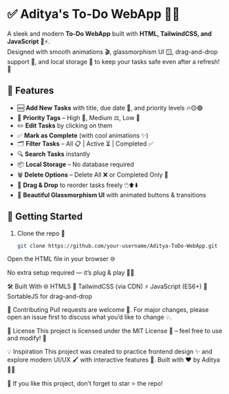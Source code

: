 # ✅ Aditya's To-Do WebApp 📝✨

A sleek and modern **To-Do WebApp** built with **HTML, TailwindCSS, and JavaScript** 🎨⚡.  
Designed with smooth animations 🎬, glassmorphism UI 🪟, drag-and-drop support 🎯, and local storage 💾 to keep your tasks safe even after a refresh! 🔄


## 🌟 Features

- 🆕 **Add New Tasks** with title, due date 📅, and priority levels 🔥🟡🟢  
- 🎯 **Priority Tags** – High 🚨, Medium ⚖️, Low 🍃  
- ✏️ **Edit Tasks** by clicking on them  
- ✅ **Mark as Complete** (with cool animations ✨)  
- 🗂️ **Filter Tasks** – All 📋 | Active ⏳ | Completed ✅  
- 🔍 **Search Tasks** instantly  
- 📦 **Local Storage** – No database required  
- 🗑️ **Delete Options** – Delete All ❌ or Completed Only 🧹  
- 📌 **Drag & Drop** to reorder tasks freely 🖱️⬆️⬇️  
- 💫 **Beautiful Glassmorphism UI** with animated buttons & transitions  


## 🚀 Getting Started

1. Clone the repo 📂  
   ```bash
   git clone https://github.com/your-username/Aditya-ToDo-WebApp.git
Open the HTML file in your browser 🌐

No extra setup required — it’s plug & play 🔌🎉


🛠️ Built With
🌐 HTML5
🎨 TailwindCSS (via CDN)
⚡ JavaScript (ES6+)
🔄 SortableJS for drag-and-drop

🤝 Contributing
Pull requests are welcome 🙌.
For major changes, please open an issue first to discuss what you’d like to change 💡.

📜 License
This project is licensed under the MIT License 📄 – feel free to use and modify! 🎉

💡 Inspiration
This project was created to practice frontend design ✨ and explore modern UI/UX 🖌️ with interactive features 🎯.
Built with ❤️ by Aditya 👨‍💻

🌟 If you like this project, don’t forget to star ⭐ the repo!
